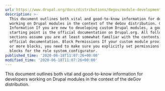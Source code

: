 ```yaml
---
url: https://www.drupal.org/docs/distributions/degov/module-development-for-degov
description: >-
  This document outlines both vital and good-to-know information for developers
  working on Drupal modules in the context of the deGov distribution. General
  Information If you are new to developing custom Drupal modules, a good
  starting point is the official documentation on Drupal.org. All following
  sections assume you are at least somewhat familiar with the contents of the
  official documentation. Block Permissions If your custom module provides one
  or more blocks, you need to make sure you explicitly set permissions for these
  blocks for the role system_configurator.
published_time: '2020-06-18T11:07:26+00:00'
modified_time: '2020-06-18T11:07:26+00:00'
---
```

This document outlines both vital and good-to-know information for developers working on Drupal modules in the context of the deGov distribution.